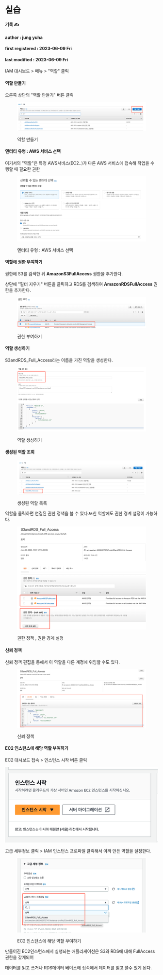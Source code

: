 # 실습

**기록 ✍️**

#### author : jung yuha

#### first registered : 2023-06-09 Fri

#### last modified : 2023-06-09 Fri



IAM 대시보드 > 메뉴 > "역할" 클릭

#### 역할 만들기

오른쪽 상단의 "역할 만들기" 버튼 클릭

<figure><img src="../../.gitbook/assets/image (13).png" alt=""><figcaption><p> 역할 만들기</p></figcaption></figure>

#### 엔터티 유형 : AWS 서비스 선택

여기서의 "역할"은 특정 AWS서비스(EC2..)가 다른 AWS 서비스에 접속해 작업을 수행할 때 필요한 권한

<figure><img src="../../.gitbook/assets/image (29).png" alt=""><figcaption><p> 엔터티 유형 : AWS 서비스 선택</p></figcaption></figure>

#### 역할에 권한 부여하기

권한에 S3를 검색한 뒤 **AmazonS3FullAccess** 권한을 추가한다.

상단에 "필터 지우기" 버튼을 클릭하고 RDS를 검색하여 **AmazonRDSFullAccess** 권한을 추가한다.

<figure><img src="../../.gitbook/assets/image (6) (1).png" alt=""><figcaption><p> 권한 부여하기</p></figcaption></figure>

#### 역할 생성하기

S3andRDS\_Full\_Access라는 이름을 가진 역할을 생성한다.

<figure><img src="../../.gitbook/assets/image (12) (1).png" alt=""><figcaption><p> 역할 생성하기</p></figcaption></figure>

#### 생성된 역할 조회

<figure><img src="../../.gitbook/assets/image (30).png" alt=""><figcaption><p> 생성된 역할 목록</p></figcaption></figure>

역할을 클릭하면 연결된 권한 정책을 볼 수 있다.또한 역할에도 권한 경계 설정이 가능하다.

<figure><img src="../../.gitbook/assets/image (9) (2).png" alt=""><figcaption><p> 권한 정책 , 권한 경계 설정</p></figcaption></figure>

#### 신뢰 정책&#x20;

신뢰 정책 편집을 통해서 이 역할을 다른 계정에 위임할 수도 있다.

<figure><img src="../../.gitbook/assets/image (17) (1) (2).png" alt=""><figcaption><p> 신뢰 정책</p></figcaption></figure>

#### EC2 인스턴스에 해당 역할 부여하기

EC2 대시보드 접속 > 인스턴스 시작 버튼 클릭

![](<../../.gitbook/assets/image (27) (1).png>)

고급 세부정보 클릭 > IAM 인스턴스 프로파일 클릭해서 아까 만든 역할을 설정한다.

<figure><img src="../../.gitbook/assets/image (11) (2).png" alt=""><figcaption><p> EC2 인스턴스에 해당 역할 부여하기</p></figcaption></figure>

만들어진 EC2인스턴스에서 실행되는 애플리케이션은 S3와 RDS에 대해 FullAccess 권한을 갖게되어

데이터를 읽고 쓰거나 RDS데이터 베이스에 접속에서 데이터를 읽고 쓸수 있게 된다.
